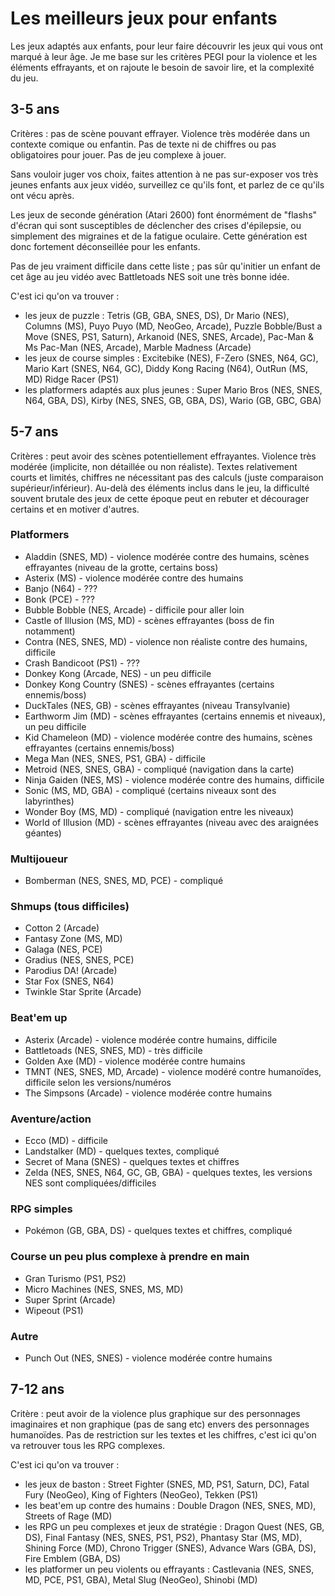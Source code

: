 # Les meilleurs jeux pour enfants

Les jeux adaptés aux enfants, pour leur faire découvrir les jeux qui vous ont marqué à leur âge. Je me base sur les critères PEGI pour la violence et les éléments effrayants, et on rajoute le besoin de savoir lire, et la complexité du jeu.

## 3-5 ans

Critères : pas de scène pouvant effrayer. Violence très modérée dans un contexte comique ou enfantin. Pas de texte ni de chiffres ou pas obligatoires pour jouer. Pas de jeu complexe à jouer.

Sans vouloir juger vos choix, faites attention à ne pas sur-exposer vos très jeunes enfants aux jeux vidéo, surveillez ce qu'ils font, et parlez de ce qu'ils ont vécu après.

Les jeux de seconde génération (Atari 2600) font énormément de "flashs" d'écran qui sont susceptibles de déclencher des crises d'épilepsie, ou simplement des migraines et de la fatigue oculaire. Cette génération est donc fortement déconseillée pour les enfants.

Pas de jeu vraiment difficile dans cette liste ; pas sûr qu'initier un enfant de cet âge au jeu vidéo avec Battletoads NES soit une très bonne idée.

C'est ici qu'on va trouver :

- les jeux de puzzle : Tetris (GB, GBA, SNES, DS), Dr Mario (NES), Columns (MS), Puyo Puyo (MD, NeoGeo, Arcade), Puzzle Bobble/Bust a Move (SNES, PS1, Saturn), Arkanoid (NES, SNES, Arcade), Pac-Man & Ms Pac-Man (NES, Arcade), Marble Madness (Arcade)
- les jeux de course simples : Excitebike (NES), F-Zero (SNES, N64, GC), Mario Kart (SNES, N64, GC), Diddy Kong Racing (N64), OutRun (MS, MD) Ridge Racer (PS1)
- les platformers adaptés aux plus jeunes : Super Mario Bros (NES, SNES, N64, GBA, DS), Kirby (NES, SNES, GB, GBA, DS), Wario (GB, GBC, GBA)

## 5-7 ans

Critères : peut avoir des scènes potentiellement effrayantes. Violence très modérée (implicite, non détaillée ou non réaliste). Textes relativement courts et limités, chiffres ne nécessitant pas des calculs (juste comparaison supérieur/inférieur).
Au-delà des éléments inclus dans le jeu, la difficulté souvent brutale des jeux de cette époque peut en rebuter et décourager certains et en motiver d'autres.

### Platformers

- Aladdin (SNES, MD) - violence modérée contre des humains, scènes effrayantes (niveau de la grotte, certains boss)
- Asterix (MS) - violence modérée contre des humains
- Banjo (N64) - ???
- Bonk (PCE) - ???
- Bubble Bobble (NES, Arcade) - difficile pour aller loin
- Castle of Illusion (MS, MD) - scènes effrayantes (boss de fin notamment)
- Contra (NES, SNES, MD) - violence non réaliste contre des humains, difficile
- Crash Bandicoot (PS1) - ???
- Donkey Kong (Arcade, NES) - un peu difficile
- Donkey Kong Country (SNES) - scènes effrayantes (certains ennemis/boss)
- DuckTales (NES, GB) - scènes effrayantes (niveau Transylvanie)
- Earthworm Jim (MD) - scènes effrayantes (certains ennemis et niveaux), un peu difficile
- Kid Chameleon (MD) - violence modérée contre des humains, scènes effrayantes (certains ennemis/boss)
- Mega Man (NES, SNES, PS1, GBA) - difficile
- Metroid (NES, SNES, GBA) - compliqué (navigation dans la carte)
- Ninja Gaiden (NES, MS) - violence modérée contre des humains, difficile
- Sonic (MS, MD, GBA) - compliqué (certains niveaux sont des labyrinthes)
- Wonder Boy (MS, MD) - compliqué (navigation entre les niveaux)
- World of Illusion (MD) - scènes effrayantes (niveau avec des araignées géantes)

### Multijoueur

- Bomberman (NES, SNES, MD, PCE) - compliqué

### Shmups (tous difficiles)

- Cotton 2 (Arcade)
- Fantasy Zone (MS, MD)
- Galaga (NES, PCE)
- Gradius (NES, SNES, PCE)
- Parodius DA! (Arcade)
- Star Fox (SNES, N64)
- Twinkle Star Sprite (Arcade)

### Beat'em up

- Asterix (Arcade) - violence modérée contre humains, difficile
- Battletoads (NES, SNES, MD) - très difficile
- Golden Axe (MD) - violence modérée contre humains
- TMNT (NES, SNES, MD, Arcade) - violence modéré contre humanoïdes, difficile selon les versions/numéros
- The Simpsons (Arcade) - violence modérée contre humains

### Aventure/action

- Ecco (MD) - difficile
- Landstalker (MD) - quelques textes, compliqué
- Secret of Mana (SNES) - quelques textes et chiffres
- Zelda (NES, SNES, N64, GC, GB, GBA) - quelques textes, les versions NES sont compliquées/difficiles

### RPG simples

- Pokémon (GB, GBA, DS) - quelques textes et chiffres, compliqué

### Course un peu plus complexe à prendre en main

- Gran Turismo (PS1, PS2)
- Micro Machines (NES, SNES, MS, MD)
- Super Sprint (Arcade)
- Wipeout (PS1)

### Autre

- Punch Out (NES, SNES) - violence modérée contre humains

## 7-12 ans

Critère : peut avoir de la violence plus graphique sur des personnages imaginaires et non graphique (pas de sang etc) envers des personnages humanoïdes. Pas de restriction sur les textes et les chiffres, c'est ici qu'on va retrouver tous les RPG complexes.

C'est ici qu'on va trouver :

- les jeux de baston : Street Fighter (SNES, MD, PS1, Saturn, DC), Fatal Fury (NeoGeo), King of Fighters (NeoGeo), Tekken (PS1)
- les beat'em up contre des humains : Double Dragon (NES, SNES, MD), Streets of Rage (MD)
- les RPG un peu complexes et jeux de stratégie : Dragon Quest (NES, GB, DS), Final Fantasy (NES, SNES, PS1, PS2), Phantasy Star (MS, MD), Shining Force (MD), Chrono Trigger (SNES), Advance Wars (GBA, DS), Fire Emblem (GBA, DS)
- les platformer un peu violents ou effrayants : Castlevania (NES, SNES, MD, PCE, PS1, GBA), Metal Slug (NeoGeo), Shinobi (MD)